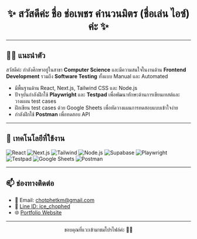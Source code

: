 <h1 align="center">✨ สวัสดีค่ะ ชื่อ ช่อเพชร คำนวนมิตร (ชื่อเล่น ไอซ์) ค่ะ ✨</h1>

---

## 👩‍💻 แนะนำตัว

สวัสดีค่ะ  กำลังศึกษาอยู่ในสาขา **Computer Science** และมีความสนใจในงานด้าน **Frontend Development** รวมถึง **Software Testing** ทั้งแบบ Manual และ Automated

- มีพื้นฐานด้าน React, Next.js, Tailwind CSS และ Node.js  
- ปัจจุบันกำลังฝึกใช้ **Playwright** และ **Testpad** เพื่อพัฒนาทักษะด้านการเขียนเทสต์และวางแผน test cases  
- ฝึกเขียน test cases ด้วย Google Sheets เพื่อหัดวางแผนการทดสอบแบบเข้าใจง่าย  
- กำลังฝึกใช้ **Postman** เพื่อทดสอบ API  

---

## 🔧 เทคโนโลยีที่ใช้งาน

![React](https://img.shields.io/badge/-React-61DAFB?style=flat&logo=react&logoColor=black)
![Next.js](https://img.shields.io/badge/-Next.js-000000?style=flat&logo=nextdotjs)
![Tailwind](https://img.shields.io/badge/-TailwindCSS-38B2AC?style=flat&logo=tailwind-css&logoColor=white)
![Node.js](https://img.shields.io/badge/-Node.js-339933?style=flat&logo=node.js&logoColor=white)
![Supabase](https://img.shields.io/badge/-Supabase-3ECF8E?style=flat&logo=supabase&logoColor=white)
![Playwright](https://img.shields.io/badge/-Playwright-2C2C2C?style=flat&logo=playwright&logoColor=green)
![Testpad](https://img.shields.io/badge/-Testpad-FBB8E0?style=flat&logo=checkmarx&logoColor=white)
![Google Sheets](https://img.shields.io/badge/-Google%20Sheets-34A853?style=flat&logo=googlesheets&logoColor=white)
![Postman](https://img.shields.io/badge/-Postman-FF6C37?style=flat&logo=postman&logoColor=white)

---

## 📫 ช่องทางติดต่อ

- 📧 Email: chotphetkm@gmail.com  
- 💬 [Line ID: ice_chophed](https://line.me/ti/p/~ice_chophed)
- 🌐 [Portfolio Website](https://linktr.ee/Chophet_Khamnuanmit?utm_source=qr_code) 

---

<p align="center">ขอบคุณที่แวะเข้ามาชมโปรไฟล์ค่ะ 🙇‍♀️</p>
